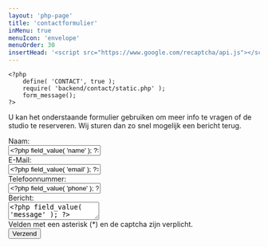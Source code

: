 ```yaml
---
layout: 'php-page'
title: 'contactformulier'
inMenu: true
menuIcon: 'envelope'
menuOrder: 30
insertHead: '<script src="https://www.google.com/recaptcha/api.js"></script>'
---
```


	<?php 
		define( 'CONTACT', true );
		require( 'backend/contact/static.php' );
		form_message();
	?>

U kan het onderstaande formulier gebruiken om meer info te vragen of de studio te reserveren.
Wij sturen dan zo snel mogelijk een bericht terug.

<form id="cf" class="<?php form_class(); ?>" action="" method="post">
	<div class="form-row<?php field_class('name'); ?>">
		<div class="label-col">
			<label for="cf-name">
				Naam:
			</label>
		</div>
		<div class="input-col">
			<input type="text" name="contact[name]" id="cf-name" placeholder="Naam *" value="<?php field_value( 'name' ); ?>">
			<?php display_error( 'name' ); ?>
		</div>
	</div>
	<div class="form-row<?php field_class('email'); ?>">
		<div class="label-col">
			<label for="cf-email">
				E-Mail:
			</label>
		</div>
		<div class="input-col">
			<input type="text" name="contact[email]" id="cf-email" placeholder="E-Mail *" value="<?php field_value( 'email' ); ?>">
			<?php display_error( 'email' ); ?>
		</div>
	</div>
	<div class="form-row<?php field_class('phone'); ?>">
		<div class="label-col">
			<label for="cf-phone">
				Telefoonnummer:
			</label>
		</div>
		<div class="input-col">
			<input type="text" name="contact[phone]" id="cf-phone" placeholder="Telefoonnummer" value="<?php field_value( 'phone' ); ?>">
			<?php display_error( 'phone' ); ?>
		</div>
	</div>
	<div class="form-row<?php field_class('message'); ?>">
		<div class="label-col">
			<label for="cf-message">
				Bericht:
			</label>
		</div>
		<div class="input-col">
			<textarea name="contact[message]" id="cf-message" placeholder="Uw bericht *"><?php field_value( 'message' ); ?></textarea>
			<?php display_error( 'message' ); ?>
		</div>
	</div>
	<div class="form-row<?php field_class('captcha'); ?>">
		<div class="captcha-col">
			<div class="g-recaptcha" data-sitekey="6LcgMBIUAAAAABTC3lszbv3Patnrh9arkXTvL-Jl"></div>
			<?php display_error( 'captcha' ); ?>
		</div>
	</div>
	<div class="form-row">
		<div class="notice">
			Velden met een asterisk (*) en de captcha zijn verplicht.
		</div>
	</div>
	<div class="form-row">
		<div class="button-col">
			<button type="submit" name="contact[submit]" id="cf-submit">Verzend</button>
		</div>
	</div>
</form>